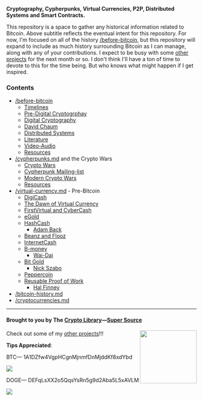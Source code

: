 **Cryptography, Cypherpunks, Virtual Currencies, P2P, Distributed Systems and Smart Contracts.**

This repository is a space to gather any historical information related to Bitcoin. Above subtitle reflects the eventual intent for this repository. For now, I'm focused on all of the history [/before-bitcoin](/before-bitcoin), but this repository will expand to include as much history surrounding Bitcoin as I can manage, along with any of your contributions. I expect to be busy with some [other projects](/projects.md) for the next month or so. I don't think I'll have a ton of time to devote to this for the time being. But who knows what might happen if I get inspired.

### Contents

* [/before-bitcoin](#before-bitcoin)
  * [Timelines](/before-bitcoin/#timelines-)
  * [Pre-Digital Cryptogrphay](/before-bitcoin/#pre-digital-cryptography-)
  * [Digital Cryptography](/before-bitcoin/#digital-cryptography-)
  * [David Chaum](/before-bitcoin/#David-Chaum-)
  * [Distributed Systems](/before-bitcoin/#distributed-systems-)
  * [Literature](/before-bitcoin/#Literature-)
  * [Video-Audio](/before-bitcoin/#Video-Audio-)
  * [Resources](/before-bitcoin/#Resources-)
* [/cypherpunks.md](https://github.com/infominer33/bitcoin-history/blob/master/cypherpunks.md) and the Crypto Wars
  * [Crypto Wars](/cypherpunks.md#crypto-wars-)
  * [Cypherpunk Mailing-list](/cypherpunks.md#cypherpunk-mailinglist-)
  * [Modern Crypto Wars](/cypherpunks.md#modern-crypto-wars-)
  * [Resources](/cypherpunks.md#resources-)
* [/virtual-currency.md](/virtual-currency.md) - Pre-Bitcoin
  * [DigiCash](/virtual-currency.md#digicash-)
  * [The Dawn of Virtual Currency](/virtual-currency.md#The-Dawn-of-Virtual-Currencies-)
  * [FirstVirtual and CyberCash](/virtual-currency.md#FirstVirtual-and-CyberCash-)
  * [eGold](/virtual-currency.md#eGold-)
  * [HashCash](/virtual-currency.md#HashCash-)
    * [Adam Back](/virtual-currency.md#adam-back)
  * [Beanz and Flooz](/virtual-currency.md#beenz-and-flooz-)
  * [InternetCash](/virtual-currency.md#internetcash-)
  * [B-money](/virtual-currency.md#b-money-)
    * [Wai-Dai](/virtual-currency.md#wai-dai-)
  * [Bit Gold](/virtual-currency.md#Bit-Gold-)
    * [Nick Szabo](/virtual-currency.md#Nick-Szabo-)
  * [Peppercoin](/virtual-currency.md#peppercoin-)
  * [Reusable Proof of Work](/virtual-currency.md#reusable-proof-of-work-)
    * [Hal Finney](/virtual-currency.md#hal-finney-)
* [/bitcoin-history.md](https://github.com/infominer33/bitcoin-history/blob/master/bitcoin-history.md) 
* [/cryptocurrencies.md](https://github.com/infominer33/bitcoin-history/blob/master/cryptocurrencies.md)

---

#### Brought to you by The [Crypto Library](http://crypt0library.net)—[Super Source](https://github.com/infominer33/Crypto-library)
[<img src="https://i.imgur.com/zeYCNMS.jpg" align="right" width="150" height="140">](https://github.com/infominer33/Crypto-library)

Check out some of my [other projects](projects.md)!!!

**Tips Appreciated**:

BTC— 1A1DZfw4VgpHCgnMjnmfDnMjddKf8xdYbd

![](http://imgur.com/yXLLm9Bl.png) 

DOGE— DEFqLsXX2o5QqsYsRn5g9d2Aba5L5xAVLM

![](https://i.imgur.com/0zBLoUP.png) 

